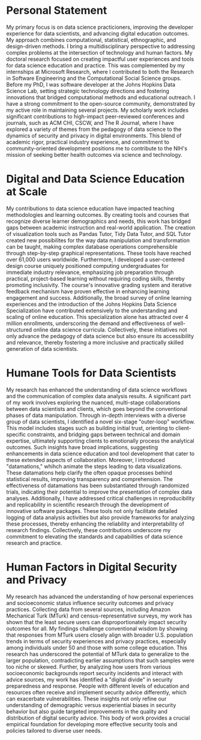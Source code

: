 # Personal Statement

My primary focus is on data science practicioners, improving the developer experience for data scientists, and advancing digital education outcomes. My approach combines computational, statistical, ethnographic, and design-driven methods. I bring a multidisciplinary perspective to addressing complex problems at the intersection of technology and human factors. My doctoral research focused on creating impactful user experiences and tools for data science education and practice. This was complemented by my internships at Microsoft Research, where I contributed to both the Research in Software Engineering and the Computational Social Science groups. Before my PhD, I was software developer at the Johns Hopkins Data Science Lab, setting strategic technology directions and fostering innovations that bridged computational methods and educational outreach. I have a strong commitment to the open-source community, demonstrated by my active role in maintaining several projects. My scholarly work includes significant contributions to high-impact peer-reviewed conferences and journals, such as ACM CHI, CSCW, and The R Journal, where I have explored a variety of themes from the pedagogy of data science to the dynamics of security and privacy in digital environments. This blend of academic rigor, practical industry experience, and commitment to community-oriented development positions me to contribute to the NIH's mission of seeking better health outcomes via science and technology.

# Digital and Data Science Education at Scale

My contributions to data science education have impacted teaching methodologies and learning outcomes. By creating tools and courses that recognize diverse learner demographics and needs, this work has bridged gaps between academic instruction and real-world application. The creation of visualization tools such as Pandas Tutor, Tidy Data Tutor, and SQL Tutor created new possibilites for the way data manipulation and transformation can be taught, making complex database operations comprehensible through step-by-step graphical representations. These tools have reached over 61,000 users worldwide. Furthermore, I developed a user-centered design course uniquely positioned computing undergraduates for immediate industry relevance, emphasizing job preparation through practical, project-based learning without requiring coding skills, thereby promoting inclusivity. The course's innovative grading system and iterative feedback mechanism have proven effective in enhancing learning engagement and success. Additionally, the broad survey of online learning experiences and the introduction of the Johns Hopkins Data Science Specialization have contributed extensively to the understanding and scaling of online education. This specialization alone has attracted over 4 million enrollments, underscoring the demand and effectiveness of well-structured online data science curricula. Collectively, these initiatives not only advance the pedagogy of data science but also ensure its accessibility and relevance, thereby fostering a more inclusive and practically skilled generation of data scientists.

# Humane Tools for Data Scientists

My research has enhanced the understanding of data science workflows and the communication of complex data analysis results. A significant part of my work involves exploring the nuanced, multi-stage collaborations between data scientists and clients, which goes beyond the conventional phases of data manipulation. Through in-depth interviews with a diverse group of data scientists, I identified a novel six-stage "outer-loop" workflow. This model includes stages such as building initial trust, orienting to client-specific constraints, and bridging gaps between technical and domain expertise, ultimately supporting clients to emotionally process the analytical outcomes. Such insights have broad implications, suggesting enhancements in data science education and tool development that cater to these extended aspects of collaboration. Moreover, I introduced "datamations," whihch animate the steps leading to data visualizations. These datamations help clarify the often opaque processes behind statistical results, improving transparency and comprehension. The effectiveness of datamations has been substantiated through randomized trials, indicating their potential to improve the presentation of complex data analyses. Additionally, I have addressed critical challenges in reproducibility and replicability in scientific research through the development of innovative software packages. These tools not only facilitate detailed logging of data analysis activities but also provide frameworks for analyzing these processes, thereby enhancing the reliability and interpretability of research findings. Collectively, these contributions underscore my commitment to elevating the standards and capabilities of data science research and practice.

# Human Factors in Digital Security and Privacy

My research has advanced the understanding of how personal experiences and socioeconomic status influence security outcomes and privacy practices. Collecting data from several sources, including Amazon Mechanical Turk (MTurk) and census-representative surveys, my work has shown that the least secure users can disproportionately impact security outcomes for all. My findings challenge conventional wisdom by showing that responses from MTurk users closely align with broader U.S. population trends in terms of security experiences and privacy practices, especially among individuals under 50 and those with some college education. This research has underscored the potential of MTurk data to generalize to the larger population, contradicting earlier assumptions that such samples were too niche or skewed. Further, by analyzing how users from various socioeconomic backgrounds report security incidents and interact with advice sources, my work has identified a "digital divide" in security preparedness and response. People with different levels of education and resources often receive and implement security advice differently, which can exacerbate vulnerabilities. These insights not only refine our understanding of demographic versus experiential biases in security behavior but also guide targeted improvements in the quality and distribution of digital security advice. This body of work provides a crucial empirical foundation for developing more effective security tools and policies tailored to diverse user needs.